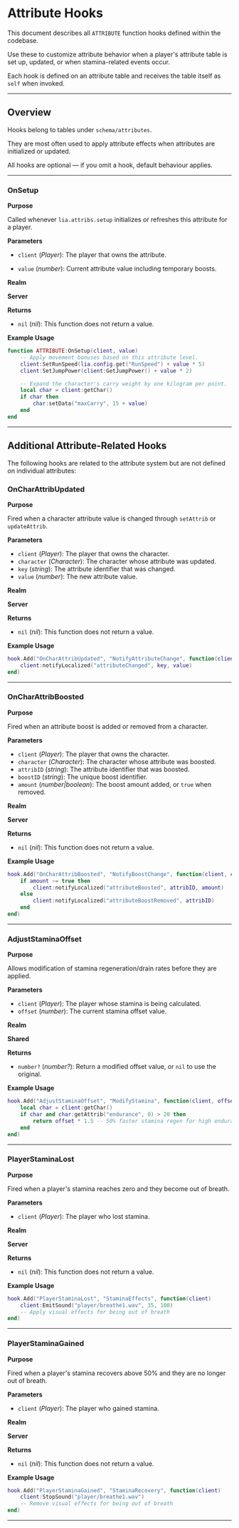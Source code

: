 # Attribute Hooks

This document describes all `ATTRIBUTE` function hooks defined within the codebase.

Use these to customize attribute behavior when a player's attribute table is set up, updated, or when stamina-related events occur.

Each hook is defined on an attribute table and receives the table itself as `self` when invoked.

---

## Overview

Hooks belong to tables under `schema/attributes`.

They are most often used to apply attribute effects when attributes are initialized or updated.

All hooks are optional — if you omit a hook, default behaviour applies.

---

### OnSetup

**Purpose**

Called whenever `lia.attribs.setup` initializes or refreshes this attribute for a player.

**Parameters**

* `client` (*Player*): The player that owns the attribute.

* `value` (*number*): Current attribute value including temporary boosts.

**Realm**

**Server**

**Returns**

* `nil` (*nil*): This function does not return a value.

**Example Usage**

```lua
function ATTRIBUTE:OnSetup(client, value)
    -- Apply movement bonuses based on this attribute level.
    client:SetRunSpeed(lia.config.get("RunSpeed") + value * 5)
    client:SetJumpPower(client:GetJumpPower() + value * 2)

    -- Expand the character's carry weight by one kilogram per point.
    local char = client:getChar()
    if char then
        char:setData("maxCarry", 15 + value)
    end
end
```

---

## Additional Attribute-Related Hooks

The following hooks are related to the attribute system but are not defined on individual attributes:

### OnCharAttribUpdated

**Purpose**

Fired when a character attribute value is changed through `setAttrib` or `updateAttrib`.

**Parameters**

* `client` (*Player*): The player that owns the character.
* `character` (*Character*): The character whose attribute was updated.
* `key` (*string*): The attribute identifier that was changed.
* `value` (*number*): The new attribute value.

**Realm**

**Server**

**Returns**

* `nil` (*nil*): This function does not return a value.

**Example Usage**

```lua
hook.Add("OnCharAttribUpdated", "NotifyAttributeChange", function(client, character, key, value)
    client:notifyLocalized("attributeChanged", key, value)
end)
```

---

### OnCharAttribBoosted

**Purpose**

Fired when an attribute boost is added or removed from a character.

**Parameters**

* `client` (*Player*): The player that owns the character.
* `character` (*Character*): The character whose attribute was boosted.
* `attribID` (*string*): The attribute identifier that was boosted.
* `boostID` (*string*): The unique boost identifier.
* `amount` (*number|boolean*): The boost amount added, or `true` when removed.

**Realm**

**Server**

**Returns**

* `nil` (*nil*): This function does not return a value.

**Example Usage**

```lua
hook.Add("OnCharAttribBoosted", "NotifyBoostChange", function(client, character, attribID, boostID, amount)
    if amount ~= true then
        client:notifyLocalized("attributeBoosted", attribID, amount)
    else
        client:notifyLocalized("attributeBoostRemoved", attribID)
    end
end)
```

---

### AdjustStaminaOffset

**Purpose**

Allows modification of stamina regeneration/drain rates before they are applied.

**Parameters**

* `client` (*Player*): The player whose stamina is being calculated.
* `offset` (*number*): The current stamina offset value.

**Realm**

**Shared**

**Returns**

* `number?` (*number?*): Return a modified offset value, or `nil` to use the original.

**Example Usage**

```lua
hook.Add("AdjustStaminaOffset", "ModifyStamina", function(client, offset)
    local char = client:getChar()
    if char and char:getAttrib("endurance", 0) > 20 then
        return offset * 1.5 -- 50% faster stamina regen for high endurance
    end
end)
```

---

### PlayerStaminaLost

**Purpose**

Fired when a player's stamina reaches zero and they become out of breath.

**Parameters**

* `client` (*Player*): The player who lost stamina.

**Realm**

**Server**

**Returns**

* `nil` (*nil*): This function does not return a value.

**Example Usage**

```lua
hook.Add("PlayerStaminaLost", "StaminaEffects", function(client)
    client:EmitSound("player/breathe1.wav", 35, 100)
    -- Apply visual effects for being out of breath
end)
```

---

### PlayerStaminaGained

**Purpose**

Fired when a player's stamina recovers above 50% and they are no longer out of breath.

**Parameters**

* `client` (*Player*): The player who gained stamina.

**Realm**

**Server**

**Returns**

* `nil` (*nil*): This function does not return a value.

**Example Usage**

```lua
hook.Add("PlayerStaminaGained", "StaminaRecovery", function(client)
    client:StopSound("player/breathe1.wav")
    -- Remove visual effects for being out of breath
end)
```

---